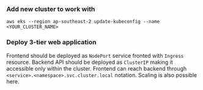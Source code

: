### Add new cluster to work with

```
aws eks --region ap-southeast-2 update-kubeconfig --name <YOUR_CLUSTER_NAME>
```

### Deploy 3-tier web application

Frontend should be deployed as `NodePort` service fronted with `Ingress` resource. Backend API should be deployed as `ClusterIP` making it accessible only within the cluster. Frontend can reach backend through `<service>.<namespace>.svc.cluster.local` notation. Scaling is also possible here.
